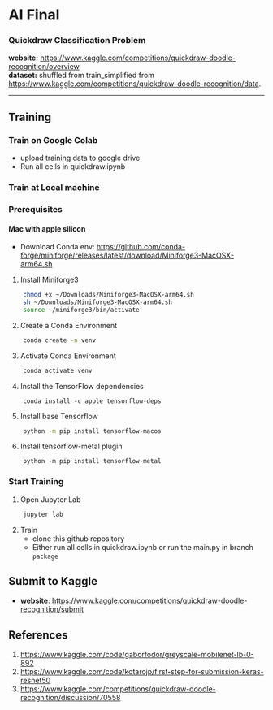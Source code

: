 # AI Final

### Quickdraw Classification Problem
**website:** https://www.kaggle.com/competitions/quickdraw-doodle-recognition/overview <br>
**dataset:** shuffled from train_simplified from https://www.kaggle.com/competitions/quickdraw-doodle-recognition/data.

---
## Training

### Train on Google Colab
- upload training data to google drive
- Run all cells in quickdraw.ipynb 

### Train at Local machine
### Prerequisites
#### Mac with apple silicon
- Download Conda env: https://github.com/conda-forge/miniforge/releases/latest/download/Miniforge3-MacOSX-arm64.sh
1. Install Miniforge3
```sh
    chmod +x ~/Downloads/Miniforge3-MacOSX-arm64.sh
    sh ~/Downloads/Miniforge3-MacOSX-arm64.sh
    source ~/miniforge3/bin/activate
```
2. Create a Conda Environment
```sh
    conda create -n venv
```
3. Activate Conda Environment
```sh
    conda activate venv
```
4. Install the TensorFlow dependencies
```
    conda install -c apple tensorflow-deps
```
5. Install base Tensorflow
```sh
    python -m pip install tensorflow-macos
```
6. Install tensorflow-metal plugin
```
    python -m pip install tensorflow-metal
```

### Start Training
1. Open Jupyter Lab
```sh
    jupyter lab
```
2. Train
    - clone this github repository
    - Either run all cells in quickdraw.ipynb or run the main.py in branch `package`

## Submit to Kaggle
- **website**: https://www.kaggle.com/competitions/quickdraw-doodle-recognition/submit

## References
1. https://www.kaggle.com/code/gaborfodor/greyscale-mobilenet-lb-0-892
2. https://www.kaggle.com/code/kotarojp/first-step-for-submission-keras-resnet50
3. https://www.kaggle.com/competitions/quickdraw-doodle-recognition/discussion/70558

